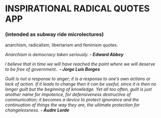 # INSPIRATIONAL RADICAL QUOTES APP 
### (intended as subway ride microlectures)
anarchism, radicalism, libertarism and feminism quotes.

*Anarchism is democracy taken seriously. **- Edward Abbey***

*I believe that in time we will have reached the point where we will deserve to be free of government.. **- Jorge Luis Borges***

*Guilt is not a response to anger; it is a response to one’s own actions or lack of action. If it leads to change then it can be useful, since it is then no longer guilt but the beginning of knowledge. Yet all too often, guilt is just another name for impotence, for defensiveness destructive of communication; it becomes a device to protect ignorance and the continuation of things the way they are, the ultimate protection for changelessness. **- Audre Lorde***
